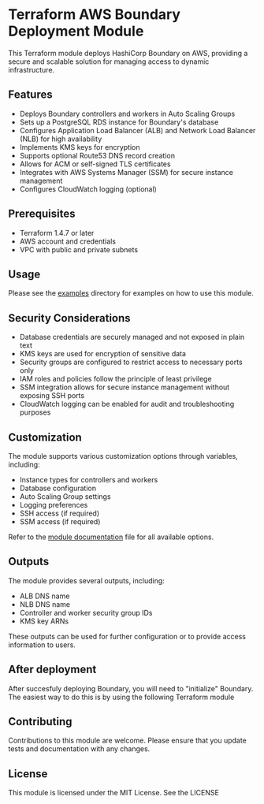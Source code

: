# Terraform AWS Boundary Deployment Module

This Terraform module deploys HashiCorp Boundary on AWS, providing a secure and scalable solution for managing access to dynamic infrastructure.

## Features

- Deploys Boundary controllers and workers in Auto Scaling Groups
- Sets up a PostgreSQL RDS instance for Boundary's database
- Configures Application Load Balancer (ALB) and Network Load Balancer (NLB) for high availability
- Implements KMS keys for encryption
- Supports optional Route53 DNS record creation
- Allows for ACM or self-signed TLS certificates
- Integrates with AWS Systems Manager (SSM) for secure instance management
- Configures CloudWatch logging (optional)

## Prerequisites

- Terraform 1.4.7 or later
- AWS account and credentials
- VPC with public and private subnets

## Usage

Please see the [examples](./examples) directory for examples on how to use this module.

## Security Considerations

- Database credentials are securely managed and not exposed in plain text
- KMS keys are used for encryption of sensitive data
- Security groups are configured to restrict access to necessary ports only
- IAM roles and policies follow the principle of least privilege
- SSM integration allows for secure instance management without exposing SSH ports
- CloudWatch logging can be enabled for audit and troubleshooting purposes

## Customization

The module supports various customization options through variables, including:

- Instance types for controllers and workers
- Database configuration
- Auto Scaling Group settings
- Logging preferences
- SSH access (if required)
- SSM access (if required)

Refer to the [module documentation](./MODULE_DOCS.md) file for all available options.

## Outputs

The module provides several outputs, including:

- ALB DNS name
- NLB DNS name
- Controller and worker security group IDs
- KMS key ARNs

These outputs can be used for further configuration or to provide access information to users.

## After deployment

After succesfuly deploying Boundary, you will need to "initialize" Boundary. The easiest way to do this is by using the following Terraform module

## Contributing

Contributions to this module are welcome. Please ensure that you update tests and documentation with any changes.

## License

This module is licensed under the MIT License. See the LICENSE
